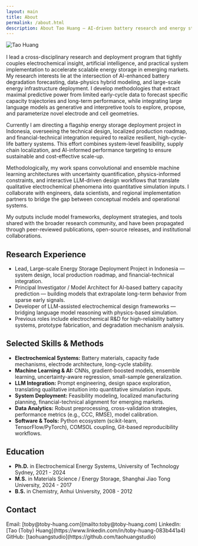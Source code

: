 ```yaml
---
layout: main
title: About
permalink: /about.html
description: About Tao Huang — AI-driven battery research and energy storage.
---
```


<div style="display:flex; justify-content:flex-start; margin-bottom:1rem;">
  <img src="https://toby-huang.com/wp-content/uploads/DSC02915-edited.jpeg" alt="Tao Huang" class="profile-photo-large" />
</div>

I lead a cross-disciplinary research and deployment program that tightly couples electrochemical insight, artificial intelligence, and practical system implementation to accelerate scalable energy storage in emerging markets. My research interests lie at the intersection of AI-enhanced battery degradation forecasting, data-physics hybrid modeling, and large-scale energy infrastructure deployment. I develop methodologies that extract maximal predictive power from limited early-cycle data to forecast specific capacity trajectories and long-term performance, while integrating large language models as generative and interpretive tools to explore, propose, and parameterize novel electrode and cell geometries.

Currently I am directing a flagship energy storage deployment project in Indonesia, overseeing the technical design, localized production roadmap, and financial-technical integration required to realize resilient, high-cycle-life battery systems. This effort combines system-level feasibility, supply chain localization, and AI-informed performance targeting to ensure sustainable and cost-effective scale-up.

Methodologically, my work spans convolutional and ensemble machine learning architectures with uncertainty quantification, physics-informed constraints, and interactive LLM-driven design workflows that translate qualitative electrochemical phenomena into quantitative simulation inputs. I collaborate with engineers, data scientists, and regional implementation partners to bridge the gap between conceptual models and operational systems.

My outputs include model frameworks, deployment strategies, and tools shared with the broader research community, and have been propagated through peer-reviewed publications, open-source releases, and institutional collaborations.

## Research Experience

- Lead, Large-scale Energy Storage Deployment Project in Indonesia — system design, local production roadmap, and financial-technical integration.  
- Principal Investigator / Model Architect for AI-based battery capacity prediction — building models that extrapolate long-term behavior from sparse early signals.  
- Developer of LLM-assisted electrochemical design frameworks — bridging language model reasoning with physics-based simulation.  
- Previous roles include electrochemical R&D for high-reliability battery systems, prototype fabrication, and degradation mechanism analysis.

## Selected Skills & Methods

- **Electrochemical Systems:** Battery materials, capacity fade mechanisms, electrode architecture, long-cycle stability.  
- **Machine Learning & AI:** CNNs, gradient-boosted models, ensemble learning, uncertainty-aware regression, small-sample generalization.  
- **LLM Integration:** Prompt engineering, design space exploration, translating qualitative intuition into quantitative simulation inputs.  
- **System Deployment:** Feasibility modeling, localized manufacturing planning, financial-technical alignment for emerging markets.  
- **Data Analytics:** Robust preprocessing, cross-validation strategies, performance metrics (e.g., CCC, RMSE), model calibration.  
- **Software & Tools:** Python ecosystem (scikit-learn, TensorFlow/PyTorch), COMSOL coupling, Git-based reproducibility workflows.

## Education

- **Ph.D.** in Electrochemical Energy Systems, University of Technology Sydney, 2021 - 2024 
- **M.S.** in Materials Science / Energy Storage, Shanghai Jiao Tong University, 2024 - 2017
- **B.S.** in Chemistry, Anhui University, 2008 - 2012 

## Contact
<div class="contact-box">
Email: [toby@toby-huang.com](mailto:toby@toby-huang.com)
LinkedIn: [Tao (Toby) Huang](https://www.linkedin.com/in/toby-huang-083b441a4)
GitHub: [taohuangstudio](https://github.com/taohuangstudio)
</div>
